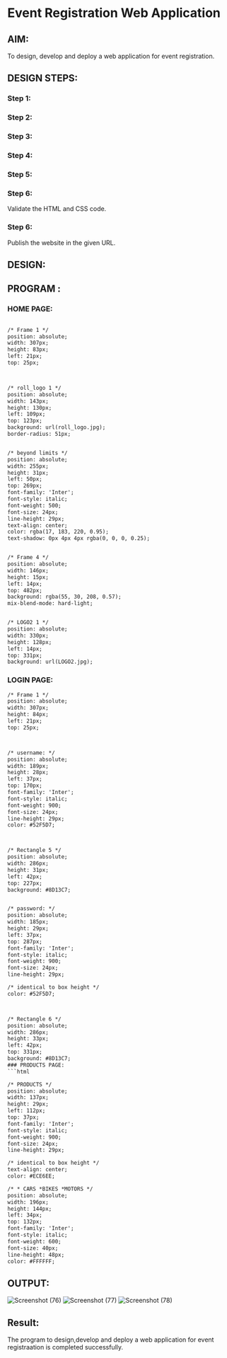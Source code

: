 # Event Registration Web Application

## AIM:
To design, develop and deploy a web application for event registration.

## DESIGN STEPS:

### Step 1:



### Step 2:


### Step 3:


### Step 4:


### Step 5:

### Step 6:

Validate the HTML and CSS code.

### Step 6:

Publish the website in the given URL.

## DESIGN:

## PROGRAM :
### HOME PAGE:
```html

/* Frame 1 */
position: absolute;
width: 307px;
height: 83px;
left: 21px;
top: 25px;



/* roll_logo 1 */
position: absolute;
width: 143px;
height: 130px;
left: 109px;
top: 123px;
background: url(roll_logo.jpg);
border-radius: 51px;


/* beyond limits */
position: absolute;
width: 255px;
height: 31px;
left: 50px;
top: 269px;
font-family: 'Inter';
font-style: italic;
font-weight: 500;
font-size: 24px;
line-height: 29px;
text-align: center;
color: rgba(17, 183, 220, 0.95);
text-shadow: 0px 4px 4px rgba(0, 0, 0, 0.25);


/* Frame 4 */
position: absolute;
width: 146px;
height: 15px;
left: 14px;
top: 482px;
background: rgba(55, 30, 208, 0.57);
mix-blend-mode: hard-light;


/* LOGO2 1 */
position: absolute;
width: 330px;
height: 128px;
left: 14px;
top: 331px;
background: url(LOGO2.jpg);
```

### LOGIN PAGE:
```html
/* Frame 1 */
position: absolute;
width: 307px;
height: 84px;
left: 21px;
top: 25px;



/* username: */
position: absolute;
width: 189px;
height: 28px;
left: 37px;
top: 170px;
font-family: 'Inter';
font-style: italic;
font-weight: 900;
font-size: 24px;
line-height: 29px;
color: #52F5D7;



/* Rectangle 5 */
position: absolute;
width: 286px;
height: 31px;
left: 42px;
top: 227px;
background: #8D13C7;


/* password: */
position: absolute;
width: 185px;
height: 29px;
left: 37px;
top: 287px;
font-family: 'Inter';
font-style: italic;
font-weight: 900;
font-size: 24px;
line-height: 29px;

/* identical to box height */
color: #52F5D7;



/* Rectangle 6 */
position: absolute;
width: 286px;
height: 33px;
left: 42px;
top: 331px;
background: #8D13C7;
### PRODUCTS PAGE:
```html

/* PRODUCTS */
position: absolute;
width: 137px;
height: 29px;
left: 112px;
top: 37px;
font-family: 'Inter';
font-style: italic;
font-weight: 900;
font-size: 24px;
line-height: 29px;

/* identical to box height */
text-align: center;
color: #ECE6EE;

/* * CARS *BIKES *MOTORS */
position: absolute;
width: 196px;
height: 144px;
left: 34px;
top: 132px;
font-family: 'Inter';
font-style: italic;
font-weight: 600;
font-size: 40px;
line-height: 48px;
color: #FFFFFF;
```

## OUTPUT:
![Screenshot (76)](https://user-images.githubusercontent.com/118707756/215274627-8d83f08c-2939-474e-8790-142f4406b430.png)
![Screenshot (77)](https://user-images.githubusercontent.com/118707756/215274646-d0d1aeeb-dbcb-4e36-b2bf-a882984923b1.png)
![Screenshot (78)](https://user-images.githubusercontent.com/118707756/215274662-f1f5648e-4211-4458-8deb-4261467b6411.png)



## Result:
The program to design,develop and deploy a web application for event registraation is completed successfully.

